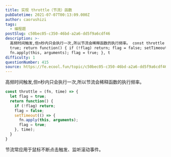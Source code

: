 ```yaml
---
title: 实现 throttle（节流）函数
pubDatetime: 2021-07-07T00:13:09.000Z
author: caorushizi
tags:
  - 编程题
postSlug: c50bec05-c350-46bd-a2a6-dd5f9a6cdf46
description: >-
  高频时间触发,但n秒内只会执行一次,所以节流会稀释函数的执行频率。 const throttle = (fn, time) => { let flag =
  true; return function() { if (!flag) return; flag = false; setTimeout(() => {
  fn.apply(this, arguments); flag = true; }, t
difficulty: 1
questionNumber: 415
source: https://fe.ecool.fun/topic/c50bec05-c350-46bd-a2a6-dd5f9a6cdf46
---
```


高频时间触发,但n秒内只会执行一次,所以节流会稀释函数的执行频率。
```js
const throttle = (fn, time) => {
  let flag = true;
  return function() {
    if (!flag) return;
    flag = false;
    setTimeout(() => {
      fn.apply(this, arguments);
      flag = true;
    }, time);
  }
}

```

节流常应用于鼠标不断点击触发、监听滚动事件。


